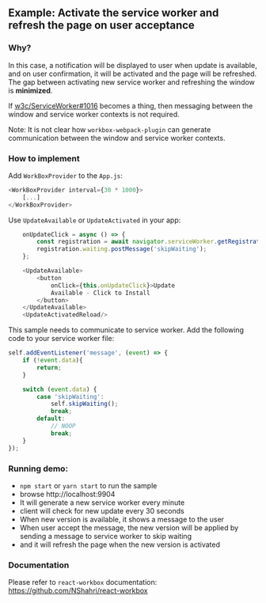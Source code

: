 ## Example: Activate the service worker and refresh the page on user acceptance

### Why?

In this case, a notification will be displayed to user when update is available, and on user confirmation, it will be activated and
the page will be refreshed.
The gap between activating new service worker and refreshing the window is **minimized**.

If [w3c/ServiceWorker#1016](https://github.com/w3c/ServiceWorker/issues/1016) becomes a thing,
then messaging between the window and service worker contexts is not required.

Note:
It is not clear how `workbox-webpack-plugin` can generate communication between the window and service worker contexts.

### How to implement

Add `WorkBoxProvider` to the `App.js`:
```js
<WorkBoxProvider interval={30 * 1000}>
    [...]
</WorkBoxProvider>
```

Use `UpdateAvailable` or `UpdateActivated` in your app:
```js
    onUpdateClick = async () => {
        const registration = await navigator.serviceWorker.getRegistration();
        registration.waiting.postMessage('skipWaiting');
    };

    <UpdateAvailable>
        <button
            onClick={this.onUpdateClick}>Update
            Available - Click to Install
        </button>
    </UpdateAvailable>
    <UpdateActivatedReload/>
```

This sample needs to communicate to service worker. Add the following code to your service worker file:
```js
self.addEventListener('message', (event) => {
    if (!event.data){
        return;
    }

    switch (event.data) {
        case 'skipWaiting':
            self.skipWaiting();
            break;
        default:
            // NOOP
            break;
    }
});
```

### Running demo:
- `npm start` or `yarn start` to run the sample
- browse http://localhost:9904
- It will generate a new service worker every minute
- client will check for new update every 30 seconds
- When new version is available, it shows a message to the user
- When user accept the message, the new version will be applied by sending a message to service worker to skip waiting
- and it will refresh the page when the new version is activated

### Documentation
Please refer to `react-workbox` documentation:
https://github.com/NShahri/react-workbox